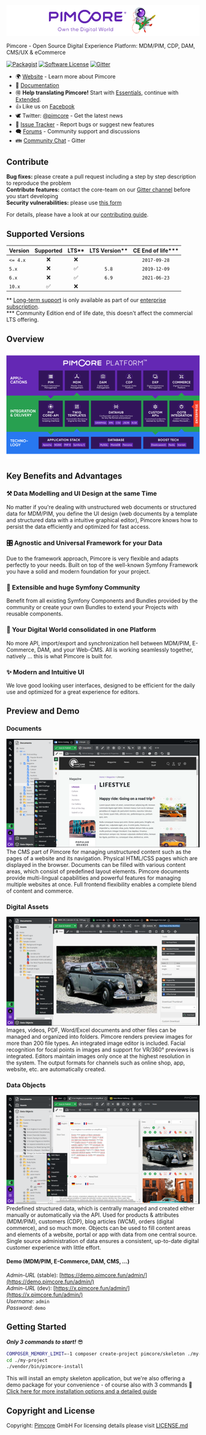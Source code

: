 ![Pimcore - Own the digital World](./doc/Development_Documentation/img/logo-readme.svg)
  
  
Pimcore - Open Source Digital Experience Platform: MDM/PIM, CDP, DAM, CMS/UX & eCommerce

[![Packagist](https://img.shields.io/packagist/v/pimcore/pimcore.svg)](https://packagist.org/packages/pimcore/pimcore)
[![Software License](https://img.shields.io/badge/license-GPLv3-brightgreen.svg?style=flat)](LICENSE.md)
[![Gitter](https://img.shields.io/badge/gitter-join%20chat-brightgreen.svg?style=flat)](https://gitter.im/pimcore/pimcore)

* 🌍 [Website](https://pimcore.com/) - Learn more about Pimcore
* 📖 [Documentation](https://pimcore.com/docs/)
* 🉐 **Help translating Pimcore!** Start with [Essentials](https://poeditor.com/join/project/VWmZyvFVMH), continue with [Extended](https://poeditor.com/join/project/XliCYYgILb).
* 👍 Like us on [Facebook](https://www.facebook.com/pimcore)
* 🕊 Twitter: [@pimcore](https://twitter.com/pimcore) - Get the latest news
* 🐞 [Issue Tracker](https://github.com/pimcore/pimcore/issues) - Report bugs or suggest new features
* 🗨  [Forums](https://github.com/pimcore/pimcore/discussions) - Community support and discussions
* 👪 [Community Chat](https://gitter.im/pimcore/pimcore) - Gitter
  

## Contribute  
**Bug fixes:** please create a pull request including a step by step description to reproduce the problem  
**Contribute features:** contact the core-team on our [Gitter channel](https://gitter.im/pimcore/pimcore) before you start developing   
**Security vulnerabilities:** please use [this form](https://pimcorehq.wufoo.com/forms/pimcore-security-report/)
  
For details, please have a look at our [contributing guide](CONTRIBUTING.md).

## Supported Versions

| Version  | Supported | LTS** | LTS Version** | CE End of life*** |
| -------- |    :---:  | :---: |    :---:      |   :---:          |
| `<= 4.x` |    ❌     |  ❌    |               | `2017-09-28`     |
| `5.x`    |    ❌     |  ✅    | `5.8`         | `2019-12-09`     |
| `6.x`    |    ❌     |  ✅    | `6.9`         | `2021-06-23`     |
| `10.x`   |    ✅     |  ❌    |               |                  |

** [Long-term support](https://pimcore.com/en/services/lts) is only available as part of our [enterprise subscription](https://pimcore.com/en/platform/subscription).   
*** Community Edition end of life date, this doesn't affect the commercial LTS offering. 


## Overview
![Technology and Architecture](./doc/Development_Documentation/img/pimcore-technology-architecture.svg)

## Key Benefits and Advantages
### ⚒ Data Modelling and UI Design at the same Time 
No matter if you're dealing with unstructured web documents or structured data for MDM/PIM, you define the 
UI design (web documents by a template and structured data with a intuitive graphical editor), Pimcore knows 
how to persist the data efficiently and optimized for fast access.

### 🎛 Agnostic and Universal Framework for your Data
Due to the framework approach, Pimcore is very flexible and adapts perfectly to your needs. Built on top of 
the well-known Symfony Framework you have a solid and modern foundation for your project. 

### 🚀 Extensible and huge Symfony Community
Benefit from all existing Symfony Components and Bundles provided by the community or create your own 
Bundles to extend your Projects with reusable components. 

### 💎 Your Digital World consolidated in one Platform
No more API, import/export and synchronization hell between MDM/PIM, E-Commerce, DAM, and your Web-CMS. 
All is working seamlessly together, natively ... this is what Pimcore is built for. 

### ✨️ Modern and Intuitive UI
We love good looking user interfaces, designed to be efficient for the daily use and optimized for a great
experience for editors. 

## Preview and Demo
### Documents
![Pimcore Admin Interface Screenshot CMS](./doc/Development_Documentation/img/pimcore-screenshot-1.png)
The CMS part of Pimcore for managing unstructured content such as the pages of a website and its navigation. Physical HTML/CSS pages which are displayed in the browser. Documents can be filled with various content areas, which consist of predefined layout elements. Pimcore documents provide multi-lingual capabilities and powerful features for managing multiple websites at once. Full frontend flexibility enables a complete blend of content and commerce.
### Digital Assets
![Pimcore Admin Interface Screenshot DAM](./doc/Development_Documentation/img/pimcore-screenshot-2.png)
Images, videos, PDF, Word/Excel documents and other files can be managed and organized into folders. Pimcore renders preview images for more than 200 file types. An integrated image editor is included. Facial recognition for focal points in images and support for VR/360° previews is integrated. Editors maintain images only once at the highest resolution in the system. The output formats for channels such as online shop, app, website, etc. are automatically created.
### Data Objects
![Pimcore Admin Interface Screenshot PIM/MDM](./doc/Development_Documentation/img/pimcore-screenshot-3.png)
Predefined structured data, which is centrally managed and created either manually or automatically via the API. Used for products & attributes (MDM/PIM), customers (CDP), blog articles (WCM), orders (digital commerce), and so much more. Objects can be used to fill content areas and elements of a website, portal or app with data from one central source. Single source administration of data ensures a consistent, up-to-date digital customer experience with little effort.

#### Demo (MDM/PIM, E-Commerce, DAM, CMS, ...)
_Admin-URL_ (stable): [https://demo.pimcore.fun/admin/](https://demo.pimcore.fun/admin/)  
_Admin-URL_ (dev): [https://x.pimcore.fun/admin/](https://x.pimcore.fun/admin/)  
_Username_: `admin`  
_Password_: `demo`

## Getting Started
_**Only 3 commands to start!**_ 😎
```bash
COMPOSER_MEMORY_LIMIT=-1 composer create-project pimcore/skeleton ./my-project
cd ./my-project
./vendor/bin/pimcore-install
```

This will install an empty skeleton application, 
but we're also offering a demo package for your convenience - of course also with 3 commands 💪
[Click here for more installation options and a detailed guide](https://pimcore.com/docs/pimcore/current/Development_Documentation/Getting_Started/Installation.html)

## Copyright and License 
Copyright: [Pimcore](https://www.pimcore.org) GmbH
For licensing details please visit [LICENSE.md](LICENSE.md)
